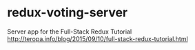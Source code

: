 # redux-voting-server

Server app for the Full-Stack Redux Tutorial http://teropa.info/blog/2015/09/10/full-stack-redux-tutorial.html
